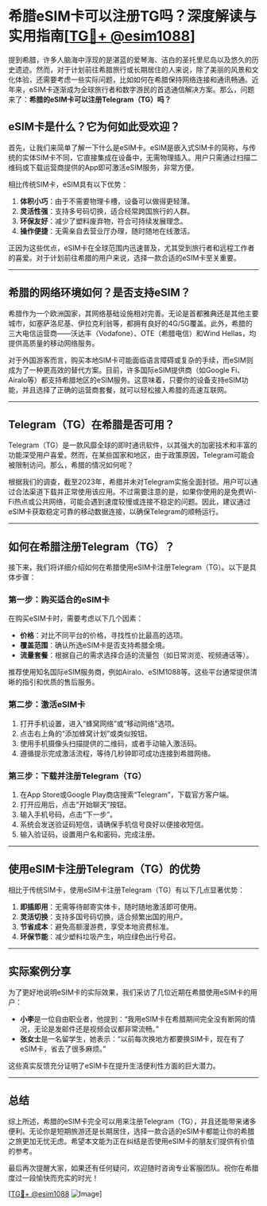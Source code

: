 # 希腊eSIM卡可以注册TG吗？深度解读与实用指南[[TG💪+ @esim1088](https://t.me/s/esim1088)]

提到希腊，许多人脑海中浮现的是湛蓝的爱琴海、洁白的圣托里尼岛以及悠久的历史遗迹。然而，对于计划前往希腊旅行或长期居住的人来说，除了美丽的风景和文化体验，还需要考虑一些实际问题，比如如何在希腊保持网络连接和通讯畅通。近年来，eSIM卡逐渐成为全球旅行者和数字游民的首选通信解决方案。那么，问题来了：**希腊的eSIM卡可以注册Telegram（TG）吗？**

## eSIM卡是什么？它为何如此受欢迎？

首先，让我们来简单了解一下什么是eSIM卡。eSIM是嵌入式SIM卡的简称，与传统的实体SIM卡不同，它直接集成在设备中，无需物理插入。用户只需通过扫描二维码或下载运营商提供的App即可激活eSIM服务，非常方便。

相比传统SIM卡，eSIM具有以下优势：
1. **体积小巧**：由于不需要物理卡槽，设备可以做得更轻薄。
2. **灵活性强**：支持多号码切换，适合经常跨国旅行的人群。
3. **环保友好**：减少了塑料废弃物，符合可持续发展理念。
4. **操作便捷**：无需亲自去营业厅办理，随时随地在线激活。

正因为这些优点，eSIM卡在全球范围内迅速普及，尤其受到旅行者和远程工作者的喜爱。对于计划前往希腊的用户来说，选择一款合适的eSIM卡至关重要。

---

## 希腊的网络环境如何？是否支持eSIM？

希腊作为一个欧洲国家，其网络基础设施相对完善。无论是首都雅典还是其他主要城市，如塞萨洛尼基、伊拉克利翁等，都拥有良好的4G/5G覆盖。此外，希腊的三大电信运营商——沃达丰（Vodafone）、OTE（希腊电信）和Wind Hellas，均提供高质量的移动网络服务。

对于外国游客而言，购买本地SIM卡可能面临语言障碍或复杂的手续，而eSIM则成为了一种更高效的替代方案。目前，许多国际eSIM提供商（如Google Fi、Airalo等）都支持希腊地区的eSIM服务。这意味着，只要你的设备支持eSIM功能，并且选择了正确的运营商套餐，就可以轻松接入希腊的高速互联网。

---

## Telegram（TG）在希腊是否可用？

Telegram（TG）是一款风靡全球的即时通讯软件，以其强大的加密技术和丰富的功能深受用户喜爱。然而，在某些国家和地区，由于政策原因，Telegram可能会被限制访问。那么，希腊的情况如何呢？

根据我们的调查，截至2023年，希腊并未对Telegram实施全面封锁。用户可以通过合法渠道下载并正常使用该应用。不过需要注意的是，如果你使用的是免费Wi-Fi热点或公共网络，可能会遇到速度较慢或连接不稳定的问题。因此，建议通过eSIM卡获取稳定可靠的移动数据连接，以确保Telegram的顺畅运行。

---

## 如何在希腊注册Telegram（TG）？

接下来，我们将详细介绍如何在希腊使用eSIM卡注册Telegram（TG）。以下是具体步骤：

### 第一步：购买适合的eSIM卡

在购买eSIM卡时，需要考虑以下几个因素：
- **价格**：对比不同平台的价格，寻找性价比最高的选项。
- **覆盖范围**：确认所选eSIM卡是否支持希腊全境。
- **流量套餐**：根据自己的需求选择合适的流量包（如日常浏览、视频通话等）。

推荐使用知名国际eSIM服务商，例如Airalo、eSIM1088等。这些平台通常提供清晰的指引和优质的售后服务。

### 第二步：激活eSIM卡

1. 打开手机设置，进入“蜂窝网络”或“移动网络”选项。
2. 点击右上角的“添加蜂窝计划”或类似按钮。
3. 使用手机摄像头扫描提供的二维码，或者手动输入激活码。
4. 遵循提示完成激活流程，等待几秒钟即可成功连接到希腊网络。

### 第三步：下载并注册Telegram（TG）

1. 在App Store或Google Play商店搜索“Telegram”，下载官方客户端。
2. 打开应用后，点击“开始聊天”按钮。
3. 输入手机号码，点击“下一步”。
4. 系统会发送验证码短信，请确保手机信号良好以便接收短信。
5. 输入验证码，设置用户名和密码，完成注册。

---

## 使用eSIM卡注册Telegram（TG）的优势

相比于传统SIM卡，使用eSIM卡注册Telegram（TG）有以下几点显著优势：

1. **即插即用**：无需等待邮寄实体卡，随时随地激活即可使用。
2. **灵活切换**：支持多国号码切换，适合频繁出国的用户。
3. **节省成本**：避免高额漫游费，享受本地资费标准。
4. **环保节能**：减少塑料垃圾产生，响应绿色出行号召。

---

## 实际案例分享

为了更好地说明eSIM卡的实际效果，我们采访了几位近期在希腊使用eSIM卡的用户：

- **小李**是一位自由职业者，他提到：“我用eSIM卡在希腊期间完全没有断网的情况，无论是发邮件还是视频会议都非常流畅。”
- **张女士**是一名留学生，她表示：“以前每次换地方都要换SIM卡，现在有了eSIM卡，省去了很多麻烦。”

这些真实反馈充分证明了eSIM卡在提升生活便利性方面的巨大潜力。

---

## 总结

综上所述，希腊的eSIM卡完全可以用来注册Telegram（TG），并且还能带来诸多便利。无论你是短期旅游还是长期居住，选择一款合适的eSIM卡都能让你的希腊之旅更加无忧无虑。希望本文能为正在纠结是否使用eSIM卡的朋友们提供有价值的参考。

最后再次提醒大家，如果还有任何疑问，欢迎随时咨询专业客服团队。祝你在希腊度过一段愉快而充实的时光！

[[TG💪+ @esim1088](https://t.me/s/esim1088) ![Image](https://i.postimg.cc/4NQfJmqS/Snipaste-2025-05-13-00-14-12.png)]
